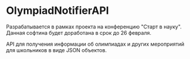 # OlympiadNotifierAPI
Разрабатывается в рамках проекта на конференцию "Старт в науку". Данная софтина будет доработана в срок до 26 февраля.

API для получения информации об олимпиадах и других мероприятий для школьников в виде JSON объектов.
